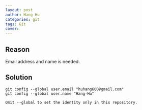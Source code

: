 ```yaml
---
layout: post
author: Hang Hu
categories: git
tags: Git 
cover: 
---
```


## Reason

Email address and name is needed.
## Solution

```
git config --global user.email "huhang600@gmail.com"
git config --global user.name "Hang-Hu"
```

```
Omit --global to set the identity only in this repository.
```
